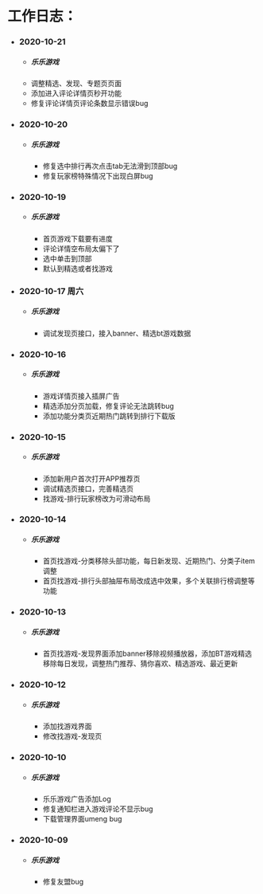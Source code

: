 #  工作日志：

+ ### **2020-10-21**
   - ##### 乐乐游戏
	- 调整精选、发现、专题页页面
	- 添加进入评论详情页秒开功能
	- 修复评论详情页评论条数显示错误bug

+ ### **2020-10-20**
   - ##### 乐乐游戏
	   - 修复选中排行再次点击tab无法滑到顶部bug
	   - 修复玩家榜特殊情况下出现白屏bug

+ ### **2020-10-19**
   - ##### 乐乐游戏
	   - 首页游戏下载要有进度
	   - 评论详情空布局太偏下了
	   - 选中单击到顶部
	   - 默认到精选或者找游戏

+ ### **2020-10-17 周六**
   - ##### 乐乐游戏
      - 调试发现页接口，接入banner、精选bt游戏数据

+ ### **2020-10-16**
   - ##### 乐乐游戏
      - 游戏详情页接入插屏广告
      - 精选添加分页加载，修复评论无法跳转bug
      - 添加功能分类页近期热门跳转到排行下载版

+ ### **2020-10-15**
   - ##### 乐乐游戏
      - 添加新用户首次打开APP推荐页
      - 调试精选页接口，完善精选页
      - 找游戏-排行玩家榜改为可滑动布局


+ ### **2020-10-14**
   - ##### 乐乐游戏
      - 首页找游戏-分类移除头部功能，每日新发现、近期热门、分类子item调整
      - 首页找游戏-排行头部抽屉布局改成选中效果，多个关联排行榜调整等功能

+ ### **2020-10-13**
   - ##### 乐乐游戏
      - 首页找游戏-发现界面添加banner移除视频播放器，添加BT游戏精选移除每日发现，调整热门推荐、猜你喜欢、精选游戏、最近更新
   
+ ### **2020-10-12**
   - ##### 乐乐游戏
      - 添加找游戏界面
      - 修改找游戏-发现页

+ ### **2020-10-10**
   - ##### 乐乐游戏
      - 乐乐游戏广告添加Log
      - 修复通知栏进入游戏评论不显示bug
      - 下载管理界面umeng bug

+ ### **2020-10-09**
   - ##### 乐乐游戏
      - 修复友盟bug
   





